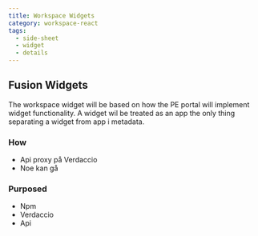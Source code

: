 ```yaml
---
title: Workspace Widgets
category: workspace-react
tags:
  - side-sheet
  - widget
  - details
---
```


## Fusion Widgets

The workspace widget will be based on how the PE portal will implement widget functionality.
A widget wil be treated as an app the only thing separating a widget from app i metadata.

### How

- Api proxy på Verdaccio
- Noe kan gå

### Purposed

- Npm
- Verdaccio
- Api
